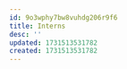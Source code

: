 ```yaml
---
id: 9o3wphy7bw8vuhdg206r9f6
title: Interns
desc: ''
updated: 1731513531782
created: 1731513531782
---
```

